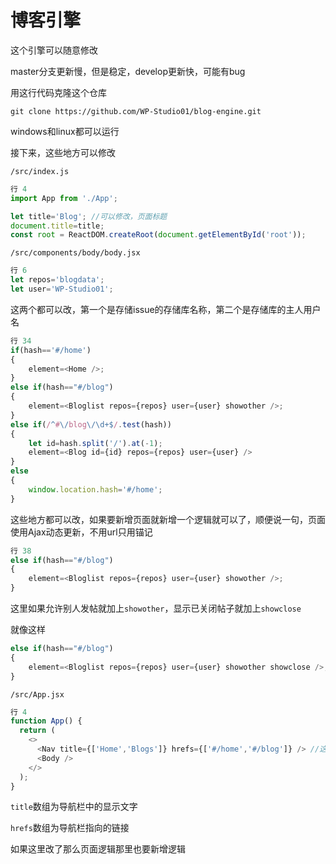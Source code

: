 # 博客引擎

这个引擎可以随意修改

master分支更新慢，但是稳定，develop更新快，可能有bug

用这行代码克隆这个仓库

```
git clone https://github.com/WP-Studio01/blog-engine.git
```

windows和linux都可以运行

接下来，这些地方可以修改

`/src/index.js`

```js
行 4
import App from './App';

let title='Blog'; //可以修改，页面标题
document.title=title;
const root = ReactDOM.createRoot(document.getElementById('root'));
```

`/src/components/body/body.jsx`

```js
行 6
let repos='blogdata';
let user='WP-Studio01';
```

这两个都可以改，第一个是存储issue的存储库名称，第二个是存储库的主人用户名

```js
行 34
if(hash=='#/home')
{
    element=<Home />;
}
else if(hash=="#/blog")
{
    element=<Bloglist repos={repos} user={user} showother />;
}
else if(/^#\/blog\/\d+$/.test(hash))
{
    let id=hash.split('/').at(-1);
    element=<Blog id={id} repos={repos} user={user} />
}
else
{
    window.location.hash='#/home';
}
```

这些地方都可以改，如果要新增页面就新增一个逻辑就可以了，顺便说一句，页面使用Ajax动态更新，不用url只用锚记

```js
行 38
else if(hash=="#/blog")
{
    element=<Bloglist repos={repos} user={user} showother />;
}
```

这里如果允许别人发帖就加上`showother`，显示已关闭帖子就加上`showclose`

就像这样

```javascript
else if(hash=="#/blog")
{
    element=<Bloglist repos={repos} user={user} showother showclose />;
}
```

`/src/App.jsx`

```js
行 4
function App() {
  return (
    <>
      <Nav title={['Home','Blogs']} hrefs={['#/home','#/blog']} /> //这里可以改
      <Body />
    </>
  );
}
```

`title`数组为导航栏中的显示文字

`hrefs`数组为导航栏指向的链接

如果这里改了那么页面逻辑那里也要新增逻辑